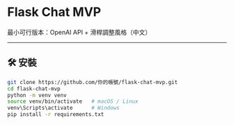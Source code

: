 # Flask Chat MVP

最小可行版本：OpenAI API + 滑桿調整風格（中文）

---

## 🛠 安裝

```bash
git clone https://github.com/你的帳號/flask-chat-mvp.git
cd flask-chat-mvp
python -m venv venv
source venv/bin/activate   # macOS / Linux
venv\Scripts\activate      # Windows
pip install -r requirements.txt

